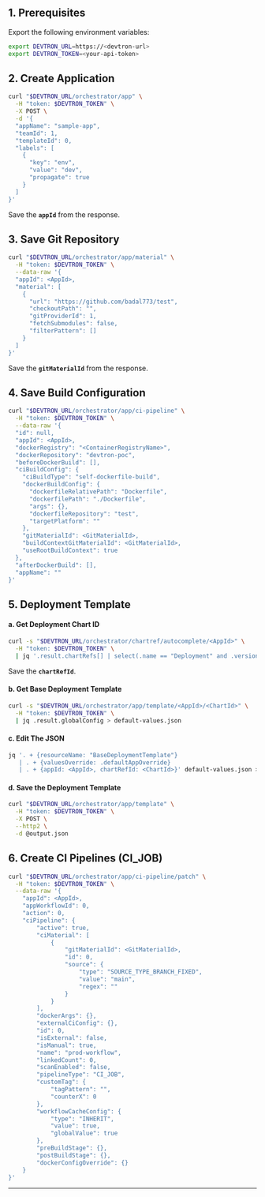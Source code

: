 
## 1. Prerequisites

Export the following environment variables:

```bash
export DEVTRON_URL=https://<devtron-url>
export DEVTRON_TOKEN=<your-api-token>
````


## 2. Create Application

```bash
curl "$DEVTRON_URL/orchestrator/app" \
  -H "token: $DEVTRON_TOKEN" \
  -X POST \
  -d '{
  "appName": "sample-app",
  "teamId": 1,
  "templateId": 0,
  "labels": [
    {
      "key": "env",
      "value": "dev",
      "propagate": true
    }
  ]
}'
```

Save the **`appId`** from the response.

## 3. Save Git Repository

```bash
curl "$DEVTRON_URL/orchestrator/app/material" \
  -H "token: $DEVTRON_TOKEN" \
  --data-raw '{
  "appId": <AppId>,
  "material": [
    {
      "url": "https://github.com/badal773/test",
      "checkoutPath": "",
      "gitProviderId": 1,
      "fetchSubmodules": false,
      "filterPattern": []
    }
  ]
}'
```

Save the **`gitMaterialId`** from the response.

## 4. Save Build Configuration

```bash
curl "$DEVTRON_URL/orchestrator/app/ci-pipeline" \
  -H "token: $DEVTRON_TOKEN" \
  --data-raw '{
  "id": null,
  "appId": <AppId>,
  "dockerRegistry": "<ContainerRegistryName>",
  "dockerRepository": "devtron-poc",
  "beforeDockerBuild": [],
  "ciBuildConfig": {
    "ciBuildType": "self-dockerfile-build",
    "dockerBuildConfig": {
      "dockerfileRelativePath": "Dockerfile",
      "dockerfilePath": "./Dockerfile",
      "args": {},
      "dockerfileRepository": "test",
      "targetPlatform": ""
    },
    "gitMaterialId": <GitMaterialId>,
    "buildContextGitMaterialId": <GitMaterialId>,
    "useRootBuildContext": true
  },
  "afterDockerBuild": [],
  "appName": ""
}'
```

## 5. Deployment Template

#### a. Get Deployment Chart ID

```bash
curl -s "$DEVTRON_URL/orchestrator/chartref/autocomplete/<AppId>" \
  -H "token: $DEVTRON_TOKEN" \
  | jq '.result.chartRefs[] | select(.name == "Deployment" and .version == "4.21.0")'
```

Save the **`chartRefId`**.

#### b. Get Base Deployment Template

```bash
curl -s "$DEVTRON_URL/orchestrator/app/template/<AppId>/<ChartId>" \
  -H "token: $DEVTRON_TOKEN" \
  | jq .result.globalConfig > default-values.json
```

#### c. Edit The JSON
```bash
jq '. + {resourceName: "BaseDeploymentTemplate"} 
   | . + {valuesOverride: .defaultAppOverride} 
   | . + {appId: <AppId>, chartRefId: <ChartId>}' default-values.json > output.json

```
#### d. Save the Deployment Template

```bash
curl "$DEVTRON_URL/orchestrator/app/template" \
  -H "token: $DEVTRON_TOKEN" \
  -X POST \
  --http2 \
  -d @output.json
```


## 6. Create CI Pipelines (CI_JOB)

```bash
curl "$DEVTRON_URL/orchestrator/app/ci-pipeline/patch" \
  -H "token: $DEVTRON_TOKEN" \
  --data-raw '{
    "appId": <AppId>,
    "appWorkflowId": 0,
    "action": 0,
    "ciPipeline": {
        "active": true,
        "ciMaterial": [
            {
                "gitMaterialId": <GitMaterialId>,
                "id": 0,
                "source": {
                    "type": "SOURCE_TYPE_BRANCH_FIXED",
                    "value": "main",
                    "regex": ""
                }
            }
        ],
        "dockerArgs": {},
        "externalCiConfig": {},
        "id": 0,
        "isExternal": false,
        "isManual": true,
        "name": "prod-workflow",
        "linkedCount": 0,
        "scanEnabled": false,
        "pipelineType": "CI_JOB",
        "customTag": {
            "tagPattern": "",
            "counterX": 0
        },
        "workflowCacheConfig": {
            "type": "INHERIT",
            "value": true,
            "globalValue": true
        },
        "preBuildStage": {},
        "postBuildStage": {},
        "dockerConfigOverride": {}
    }
}'
```

---
